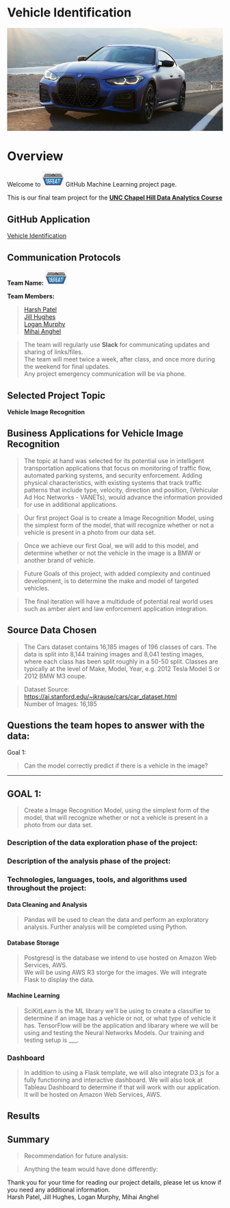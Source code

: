 
# Vehicle Identification
![logo](images/BMW2.png)

# Overview

Welcome to  <img src='images/CTRL-ALT-DEFEAT-SMALL.png' width=10% height=10% />     GitHub Machine Learning project page. 

This is our final team project for the <a href="https://bootcamp.unc.edu/data/">**UNC Chapel Hill Data Analytics Course**</a> 

## GitHub Application
<a href="https://jillibus.github.io/Vehicle-Identification">Vehicle Identification</a>

## Communication Protocols

**Team Name:** <img src='images/CTRL-ALT-DEFEAT-SMALL.png' width=10% height=10% />  

**Team Members:**  

> <a href="https://github.com/hsp910"> Harsh Patel </a>  
> <a href="https://github.com/jillibus"> Jill Hughes </a>  
> <a href="https://github.com/ltmurphy"> Logan Murphy	</a>  
> <a href="https://github.com/CrossCreed"> Mihai Anghel	</a>  

> The team will regularly use **Slack** for communicating updates and sharing of links/files.   
> The team will meet twice a week, after class, and once more during the weekend for final updates.   
> Any project emergency communication will be via phone.   

## Selected Project Topic

**Vehicle Image Recognition**

## Business Applications for Vehicle Image Recognition

> The topic at hand was selected for its potential use in intelligent transportation applications that focus on monitoring of traffic flow, automated parking systems, and security enforcement.  Adding physical characteristics, with existing systems that track traffic patterns that include type, velocity, direction and position, (Vehicular Ad Hoc Networks - VANETs), would advance the information provided for use in additional applications.

> Our first project Goal is to create a Image Recognition Model, using the simplest form of the model, that will recognize whether or not a vehicle is present in a photo from our data set. 

> Once we achieve our first Goal, we will add to this model, and determine whether or not the vehicle in the image is a BMW or another brand of vehicle.

> Future Goals of this project, with added complexity and continued development, is to determine the make and model of targeted vehicles. 

> The final iteration will have a multidude of potential real world uses such as amber alert and law enforcement application integration. 

## Source Data Chosen

> The Cars dataset contains 16,185 images of 196 classes of cars. The data is split into 8,144 training images and 8,041 testing images, where each class has been split roughly in a 50-50 split. Classes are typically at the level of Make, Model, Year, e.g. 2012 Tesla Model S or 2012 BMW M3 coupe.

> Dataset Source: <a href='https://ai.stanford.edu/~jkrause/cars/car_dataset.html'> https://ai.stanford.edu/~jkrause/cars/car_dataset.html </a>  
> Number of Images: 16,185

## **Questions the team hopes to answer with the data:**

Goal 1:  
> Can the model correctly predict if there is a vehicle in the image?

---
## GOAL 1:   
> Create a Image Recognition Model, using the simplest form of the model, that will recognize whether or not a vehicle is present in a photo from our data set. 

### Description of the data exploration phase of the project:


### Description of the analysis phase of the project:

### Technologies, languages, tools, and algorithms used throughout the project:
#### Data Cleaning and Analysis
> Pandas will be used to clean the data and perform an exploratory analysis. 
> Further analysis will be completed using Python.

#### Database Storage
> Postgresql is the database we intend to use hosted on Amazon Web Services, AWS.  
> We will be using AWS R3 storge for the images. 
> We will integrate Flask to display the data.

#### Machine Learning
> SciKitLearn is the ML library we'll be using to create a classifier to determine if an image has a vehicle or not, or what type of vehicle it has.
> TensorFlow will be the application and libarary where we will be using and testing the Neural Networks Models.
> Our training and testing setup is ___. 

### Dashboard
> In addition to using a Flask template, we will also integrate D3.js for a fully functioning and interactive dashboard. 
> We will also look at Tableau Dashboard to determine if that will work with our application.
> It will be hosted on Amazon Web Services, AWS.

## Results

## Summary
> Recommendation for future analysis:

> Anything the team would have done differently:


Thank you for your time for reading our project details, please let us know if you need any additional information.  
Harsh Patel, Jill Hughes, Logan Murphy, Mihai Anghel
